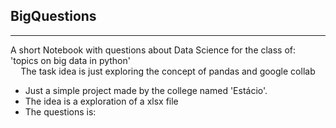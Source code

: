 ## BigQuestions
<hr>A short Notebook with questions about Data Science for the class of:  'topics on big data in python'</hr>
<br>
<center>The task idea is just exploring the concept of pandas and google collab</center>
<ul>
  <li>Just a simple project made by the college named 'Estácio'.</li>
  <li>The idea is a exploration of a xlsx file</li>
  <li>The questions is: </li>
</ul>
